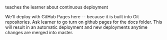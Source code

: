 teaches the learner about continuous deployment

We'll deploy with GitHub Pages here -- because it is built into Git repositories. Ask learner to go turn on github pages for the docs folder. This will result in an automatic deployment and new deployments anytime changes are merged into master. 